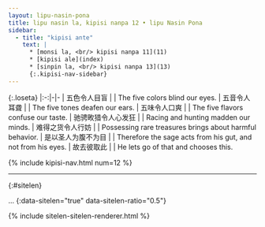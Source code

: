 ```yaml
---
layout: lipu-nasin-pona
title: lipu nasin la, kipisi nanpa 12 • lipu Nasin Pona
sidebar:
  - title: "kipisi ante"
    text: |
      * [monsi la, <br/> kipisi nanpa 11](11)
      * [kipisi ale](index)
      * [sinpin la, <br/> kipisi nanpa 13](13)
      {:.kipisi-nav-sidebar}
---
```


{:.loseta}
|:-:|-|-
| 五色令人目盲       |  | The five colors blind our eyes.
| 五音令人耳聋       |  | The five tones deafen our ears.
| 五味令人口爽       |  | The five flavors confuse our taste.
| 驰骋畋猎<wbr/>令人心发狂 |  | Racing and hunting madden our minds.
| 难得之货<wbr/>令人行妨   |  | Possessing rare treasures brings about harmful behavior.
| 是以圣人<wbr/>为腹不为目 |  | Therefore the sage acts from his gut, and not from his eyes.
| 故去彼取此         |  | He lets go of that and chooses this.

{% include kipisi-nav.html num=12 %}

-------
{:#sitelen}

...
{:data-sitelen="true" data-sitelen-ratio="0.5"}

{% include sitelen-sitelen-renderer.html %}
